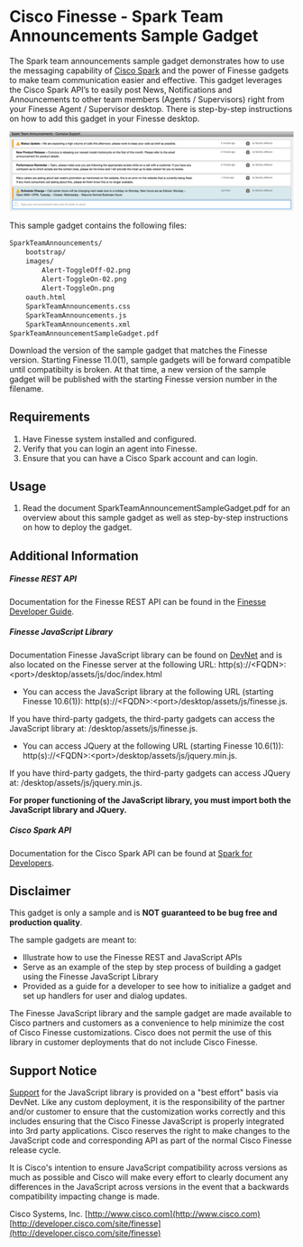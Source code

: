 # Cisco Finesse - Spark Team Announcements Sample Gadget
The Spark team announcements sample gadget demonstrates how to use the messaging capability of [Cisco Spark](https://developer.ciscospark.com) and the power of Finesse gadgets to make team communication easier and effective. This gadget leverages the Cisco Spark API’s to easily post News, Notifications and Announcements to other team members (Agents / Supervisors) right from your Finesse Agent / Supervisor desktop. There is step-by-step instructions on how to add this gadget in your Finesse desktop.

![Sample Gadget Screenshot](Screenshot.png)

This sample gadget contains the following files:

	SparkTeamAnnouncements/
        bootstrap/
        images/
            Alert-ToggleOff-02.png
            Alert-ToggleOn-02.png
            Alert-ToggleOn.png
        oauth.html
		SparkTeamAnnouncements.css
		SparkTeamAnnouncements.js
		SparkTeamAnnouncements.xml
	SparkTeamAnnouncementSampleGadget.pdf

Download the version of the sample gadget that matches the Finesse version. Starting Finesse 11.0(1), sample gadgets will be forward compatible until compatibilty is broken. At that time, a new version of the sample gadget will be published with the starting Finesse version number in the filename.

## Requirements
1. Have Finesse system installed and configured.
2. Verify that you can login an agent into Finesse.
3. Ensure that you can have a Cisco Spark account and can login. 

## Usage
1. Read the document SparkTeamAnnouncementSampleGadget.pdf for an overview about this sample gadget as well as step-by-step instructions on how to deploy the gadget.

## Additional Information
##### Finesse REST API
Documentation for the Finesse REST API can be found in the [Finesse Developer Guide](http://developer.cisco.com/site/finesse/docs/guides/rest-api-dev-guide).

##### Finesse JavaScript Library
Documentation Finesse JavaScript library can be found on [DevNet](http://developer.cisco.com/site/finesse/docs/guides/javascript-library) and is also located on the Finesse server at the following URL: http(s)://&lt;FQDN&gt;:&lt;port&gt;/desktop/assets/js/doc/index.html

- You can access the JavaScript library at the following URL (starting Finesse 10.6(1)): http(s)://&lt;FQDN&gt;:&lt;port&gt;/desktop/assets/js/finesse.js.

 If you have third-party gadgets, the third-party gadgets can access the JavaScript library at: /desktop/assets/js/finesse.js.

- You can access JQuery at the following URL (starting Finesse 10.6(1)): http(s)://&lt;FQDN&gt;:&lt;port&gt;/desktop/assets/js/jquery.min.js.

 If you have third-party gadgets, the third-party gadgets can access JQuery at: /desktop/assets/js/jquery.min.js.

**For proper functioning of the JavaScript library, you must import both the JavaScript library and JQuery.**

##### Cisco Spark API
Documentation for the Cisco Spark API can be found at [Spark for Developers](https://developer.ciscospark.com).

## Disclaimer
This gadget is only a sample and is **NOT guaranteed to be bug free and production quality**.

The sample gadgets are meant to:
- Illustrate how to use the Finesse REST and JavaScript APIs
- Serve as an example of the step by step process of building a gadget using the Finesse JavaScript Library
- Provided as a guide for a developer to see how to initialize a gadget and set up handlers for user and dialog updates.

The Finesse JavaScript library and the sample gadget are made available to Cisco partners and customers as a convenience to help minimize the cost of Cisco Finesse customizations. Cisco does not permit the use of this library in customer deployments that do not include Cisco Finesse.

## Support Notice
[Support](http://developer.cisco.com/site/devnet/support) for the JavaScript library is provided on a "best effort" basis via DevNet. Like any custom deployment, it is the responsibility of the partner and/or customer to ensure that the customization works correctly and this includes ensuring that the Cisco Finesse JavaScript is properly integrated into 3rd party applications. Cisco reserves the right to make changes to the JavaScript code and corresponding API as part of the normal Cisco Finesse release cycle.

It is Cisco's intention to ensure JavaScript compatibility across versions as much as possible and Cisco will make every effort to clearly document any differences in the JavaScript across versions in the event that a backwards compatibility impacting change is made.

Cisco Systems, Inc.
[http://www.cisco.com](http://www.cisco.com)
[http://developer.cisco.com/site/finesse](http://developer.cisco.com/site/finesse)